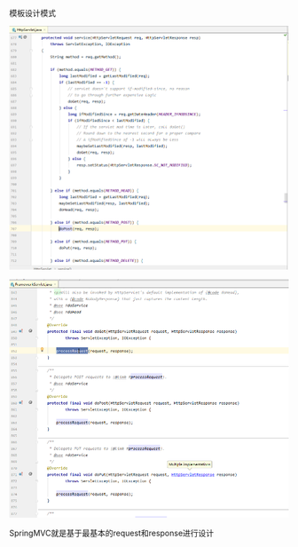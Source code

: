 模板设计模式

![1539845769353](assets/1539845769353.png)

![1539846013037](assets/1539846013037.png)



SpringMVC就是基于最基本的request和response进行设计